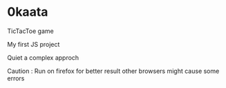 # 0kaata

TicTacToe game

My first JS project

Quiet a complex approch

Caution : Run on firefox for better result other browsers might cause some errors
